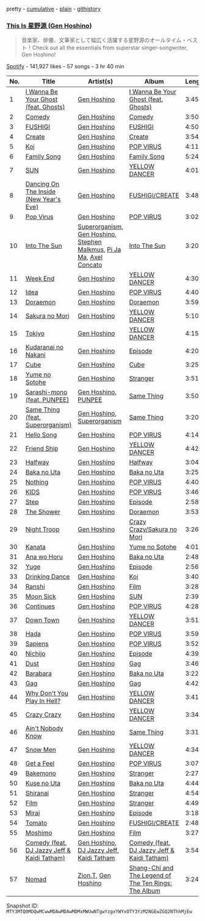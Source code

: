 pretty - [cumulative](/playlists/cumulative/37i9dQZF1DX1WBmdWaXNNZ.md) - [plain](/playlists/plain/37i9dQZF1DX1WBmdWaXNNZ) - [githistory](https://github.githistory.xyz/mackorone/spotify-playlist-archive/blob/main/playlists/plain/37i9dQZF1DX1WBmdWaXNNZ)

### [This Is 星野源 \(Gen Hoshino\)](https://open.spotify.com/playlist/37i9dQZF1DX1WBmdWaXNNZ)

> 音楽家、俳優、文筆家として幅広く活躍する星野源のオールタイム・ベスト！Check out all the essentials from superstar singer\-songwriter, Gen Hoshino!

[Spotify](https://open.spotify.com/user/spotify) - 141,927 likes - 57 songs - 3 hr 40 min

| No. | Title | Artist(s) | Album | Length |
|---|---|---|---|---|
| 1 | [I Wanna Be Your Ghost \(feat\. Ghosts\)](https://open.spotify.com/track/12qmPGMrOCogibc7qyxT9s) | [Gen Hoshino](https://open.spotify.com/artist/1S2S00lgLYLGHWA44qGEUs) | [I Wanna Be Your Ghost \(feat\. Ghosts\)](https://open.spotify.com/album/3yMv72mFXC359orTQ2mZHe) | 3:45 |
| 2 | [Comedy](https://open.spotify.com/track/5SuOikwiRyPMVoIQDJUgSV) | [Gen Hoshino](https://open.spotify.com/artist/1S2S00lgLYLGHWA44qGEUs) | [Comedy](https://open.spotify.com/album/41ERrwfzos93Xlf6hFBiDn) | 3:50 |
| 3 | [FUSHIGI](https://open.spotify.com/track/3dPpQeLTWjCjEbSevDMQfW) | [Gen Hoshino](https://open.spotify.com/artist/1S2S00lgLYLGHWA44qGEUs) | [FUSHIGI](https://open.spotify.com/album/0DgaDZNp5WTWVpCS8jYI5M) | 4:50 |
| 4 | [Create](https://open.spotify.com/track/5FqE1Cd1rt7ijK76BlFx87) | [Gen Hoshino](https://open.spotify.com/artist/1S2S00lgLYLGHWA44qGEUs) | [Create](https://open.spotify.com/album/7yYs9yoqpDz0nkeNdzYpvR) | 3:54 |
| 5 | [Koi](https://open.spotify.com/track/4nmjL1mUKOAfAbo9QG9tSE) | [Gen Hoshino](https://open.spotify.com/artist/1S2S00lgLYLGHWA44qGEUs) | [POP VIRUS](https://open.spotify.com/album/7oFLY1YL5bBI32UHsmQO6q) | 4:11 |
| 6 | [Family Song](https://open.spotify.com/track/3Ms2WsIGHExju0gpucrWxv) | [Gen Hoshino](https://open.spotify.com/artist/1S2S00lgLYLGHWA44qGEUs) | [Family Song](https://open.spotify.com/album/1oJznhV4m2H2PeeNkCnKbR) | 5:24 |
| 7 | [SUN](https://open.spotify.com/track/7rIBp3U5Igzn44l7Z7mOtE) | [Gen Hoshino](https://open.spotify.com/artist/1S2S00lgLYLGHWA44qGEUs) | [YELLOW DANCER](https://open.spotify.com/album/1vtIqjn25qHypqyoI21q8d) | 4:01 |
| 8 | [Dancing On The Inside \(New Year's Eve\)](https://open.spotify.com/track/4yZhE66HniB1CMpEQMaTAx) | [Gen Hoshino](https://open.spotify.com/artist/1S2S00lgLYLGHWA44qGEUs) | [FUSHIGI/CREATE](https://open.spotify.com/album/1tUDKOZlY1s83HQ2D2AZxj) | 3:48 |
| 9 | [Pop Virus](https://open.spotify.com/track/6hDBkm6B8HF9B4oATW28YN) | [Gen Hoshino](https://open.spotify.com/artist/1S2S00lgLYLGHWA44qGEUs) | [POP VIRUS](https://open.spotify.com/album/7oFLY1YL5bBI32UHsmQO6q) | 3:02 |
| 10 | [Into The Sun](https://open.spotify.com/track/6Aw4apZtDh41tu3F0obxDt) | [Superorganism](https://open.spotify.com/artist/0Wkm45quqfx3NepJpXDvwE), [Gen Hoshino](https://open.spotify.com/artist/1S2S00lgLYLGHWA44qGEUs), [Stephen Malkmus](https://open.spotify.com/artist/0WISkx0PwT6lYWdPqKUJY8), [Pi Ja Ma](https://open.spotify.com/artist/4Rvd84k54Bx41YK2kH3GoA), [Axel Concato](https://open.spotify.com/artist/1vmJHFbi8KRWgmOmOU0M5V) | [Into The Sun](https://open.spotify.com/album/2rOnO3lQDhLV6EHoARg3xz) | 3:20 |
| 11 | [Week End](https://open.spotify.com/track/5eZdmSbdCtO344dC0A3CB2) | [Gen Hoshino](https://open.spotify.com/artist/1S2S00lgLYLGHWA44qGEUs) | [YELLOW DANCER](https://open.spotify.com/album/1vtIqjn25qHypqyoI21q8d) | 4:30 |
| 12 | [Idea](https://open.spotify.com/track/30QnX1bcrFYqWQNKfWclr8) | [Gen Hoshino](https://open.spotify.com/artist/1S2S00lgLYLGHWA44qGEUs) | [POP VIRUS](https://open.spotify.com/album/7oFLY1YL5bBI32UHsmQO6q) | 4:40 |
| 13 | [Doraemon](https://open.spotify.com/track/2pcuXnZhTirLXsfXGVFTv2) | [Gen Hoshino](https://open.spotify.com/artist/1S2S00lgLYLGHWA44qGEUs) | [Doraemon](https://open.spotify.com/album/5VGCJPjawUCJhP4PG2IKtp) | 3:59 |
| 14 | [Sakura no Mori](https://open.spotify.com/track/7eEvKU1yG1JaaBEjyV7ySN) | [Gen Hoshino](https://open.spotify.com/artist/1S2S00lgLYLGHWA44qGEUs) | [YELLOW DANCER](https://open.spotify.com/album/1vtIqjn25qHypqyoI21q8d) | 5:10 |
| 15 | [Tokiyo](https://open.spotify.com/track/588HgBgBK9Z2z3MMkGu7YN) | [Gen Hoshino](https://open.spotify.com/artist/1S2S00lgLYLGHWA44qGEUs) | [YELLOW DANCER](https://open.spotify.com/album/1vtIqjn25qHypqyoI21q8d) | 4:15 |
| 16 | [Kudaranai no Nakani](https://open.spotify.com/track/3PhezG0b5NSLgvAcxdQ13G) | [Gen Hoshino](https://open.spotify.com/artist/1S2S00lgLYLGHWA44qGEUs) | [Episode](https://open.spotify.com/album/6gPzhi9DkK9XXbH9PZuDR8) | 4:20 |
| 17 | [Cube](https://open.spotify.com/track/0KS2Tet5hEKRYrsLJkVILV) | [Gen Hoshino](https://open.spotify.com/artist/1S2S00lgLYLGHWA44qGEUs) | [Cube](https://open.spotify.com/album/5PEW5e7jELgzt5QH0dHHpx) | 3:25 |
| 18 | [Yume no Sotohe](https://open.spotify.com/track/5gco2ws1tdB6Md3vFqbwf4) | [Gen Hoshino](https://open.spotify.com/artist/1S2S00lgLYLGHWA44qGEUs) | [Stranger](https://open.spotify.com/album/7GJtALMajef2QQw7cyzXyx) | 3:51 |
| 19 | [Sarashi\-mono \(feat\. PUNPEE\)](https://open.spotify.com/track/1HU8n15qhw1py9JjLoHCaE) | [Gen Hoshino](https://open.spotify.com/artist/1S2S00lgLYLGHWA44qGEUs), [PUNPEE](https://open.spotify.com/artist/0mP8A1qIoufScrsxq18Cw6) | [Same Thing](https://open.spotify.com/album/2ejyLOljyWuPWtSCHaxIue) | 3:50 |
| 20 | [Same Thing \(feat\. Superorganism\)](https://open.spotify.com/track/3deGeTEWAMMPDMzKUFP39q) | [Gen Hoshino](https://open.spotify.com/artist/1S2S00lgLYLGHWA44qGEUs), [Superorganism](https://open.spotify.com/artist/0Wkm45quqfx3NepJpXDvwE) | [Same Thing](https://open.spotify.com/album/2ejyLOljyWuPWtSCHaxIue) | 3:20 |
| 21 | [Hello Song](https://open.spotify.com/track/4xT0IadOt3fBGIFKQPGUdt) | [Gen Hoshino](https://open.spotify.com/artist/1S2S00lgLYLGHWA44qGEUs) | [POP VIRUS](https://open.spotify.com/album/7oFLY1YL5bBI32UHsmQO6q) | 4:14 |
| 22 | [Friend Ship](https://open.spotify.com/track/3hKwzU4pRQwDr5YJODcuRf) | [Gen Hoshino](https://open.spotify.com/artist/1S2S00lgLYLGHWA44qGEUs) | [YELLOW DANCER](https://open.spotify.com/album/1vtIqjn25qHypqyoI21q8d) | 4:42 |
| 23 | [Halfway](https://open.spotify.com/track/5me2njhsNOrvMV2XjVwuXq) | [Gen Hoshino](https://open.spotify.com/artist/1S2S00lgLYLGHWA44qGEUs) | [Halfway](https://open.spotify.com/album/5GURKS7rYpa92t9iXp5hBV) | 3:04 |
| 24 | [Baka no Uta](https://open.spotify.com/track/39CcJng5G8RGnOiQuM5jMg) | [Gen Hoshino](https://open.spotify.com/artist/1S2S00lgLYLGHWA44qGEUs) | [Baka no Uta](https://open.spotify.com/album/2tr63kOkJSfR8PRiIqWkXz) | 3:25 |
| 25 | [Nothing](https://open.spotify.com/track/3Ar74ZAYT9fRzGqsGnE7Kc) | [Gen Hoshino](https://open.spotify.com/artist/1S2S00lgLYLGHWA44qGEUs) | [POP VIRUS](https://open.spotify.com/album/7oFLY1YL5bBI32UHsmQO6q) | 4:40 |
| 26 | [KIDS](https://open.spotify.com/track/4u4gECARUB57ebfqmbKB2W) | [Gen Hoshino](https://open.spotify.com/artist/1S2S00lgLYLGHWA44qGEUs) | [POP VIRUS](https://open.spotify.com/album/7oFLY1YL5bBI32UHsmQO6q) | 3:46 |
| 27 | [Step](https://open.spotify.com/track/7ADRzLxJt9IS8xsEmF2hNU) | [Gen Hoshino](https://open.spotify.com/artist/1S2S00lgLYLGHWA44qGEUs) | [Episode](https://open.spotify.com/album/6gPzhi9DkK9XXbH9PZuDR8) | 2:58 |
| 28 | [The Shower](https://open.spotify.com/track/6J2MV2X7j6wNMzWV9lBh4B) | [Gen Hoshino](https://open.spotify.com/artist/1S2S00lgLYLGHWA44qGEUs) | [Doraemon](https://open.spotify.com/album/5VGCJPjawUCJhP4PG2IKtp) | 3:53 |
| 29 | [Night Troop](https://open.spotify.com/track/7yZHpV8preP7YIjqlY1K6v) | [Gen Hoshino](https://open.spotify.com/artist/1S2S00lgLYLGHWA44qGEUs) | [Crazy Crazy/Sakura no Mori](https://open.spotify.com/album/1a7bYgO5K7wzEhZgGlnZ23) | 3:26 |
| 30 | [Kanata](https://open.spotify.com/track/0ZJxxXQxFW1IABDB1Iwjzp) | [Gen Hoshino](https://open.spotify.com/artist/1S2S00lgLYLGHWA44qGEUs) | [Yume no Sotohe](https://open.spotify.com/album/5YyPibZaKicJjbISgppRHK) | 4:01 |
| 31 | [Ana wo Horu](https://open.spotify.com/track/6BrsfCDjWJwkbhApfOHTYd) | [Gen Hoshino](https://open.spotify.com/artist/1S2S00lgLYLGHWA44qGEUs) | [Baka no Uta](https://open.spotify.com/album/2tr63kOkJSfR8PRiIqWkXz) | 2:48 |
| 32 | [Yuge](https://open.spotify.com/track/5D1d1YeP3q4TBj5k4c6Kxn) | [Gen Hoshino](https://open.spotify.com/artist/1S2S00lgLYLGHWA44qGEUs) | [Episode](https://open.spotify.com/album/6gPzhi9DkK9XXbH9PZuDR8) | 2:56 |
| 33 | [Drinking Dance](https://open.spotify.com/track/2kslhvz31NSZ6eKSiiNH5a) | [Gen Hoshino](https://open.spotify.com/artist/1S2S00lgLYLGHWA44qGEUs) | [Koi](https://open.spotify.com/album/0dQHVhTZlbT2S7vq6pM0t7) | 3:40 |
| 34 | [Ranshi](https://open.spotify.com/track/2Tg1VOIfnI1w6GZDf7owty) | [Gen Hoshino](https://open.spotify.com/artist/1S2S00lgLYLGHWA44qGEUs) | [Film](https://open.spotify.com/album/20B8tfOi3zX4Fi1Qm3f5CY) | 3:28 |
| 35 | [Moon Sick](https://open.spotify.com/track/4FLycfLPnJSx6lCJg3PbnD) | [Gen Hoshino](https://open.spotify.com/artist/1S2S00lgLYLGHWA44qGEUs) | [SUN](https://open.spotify.com/album/5729BXTN8NmCuCkjQTlSL6) | 2:39 |
| 36 | [Continues](https://open.spotify.com/track/67Sio6JxPyqHG62lnJrWL8) | [Gen Hoshino](https://open.spotify.com/artist/1S2S00lgLYLGHWA44qGEUs) | [POP VIRUS](https://open.spotify.com/album/7oFLY1YL5bBI32UHsmQO6q) | 4:28 |
| 37 | [Down Town](https://open.spotify.com/track/7aGylKLUnZ5QHngdviZSsb) | [Gen Hoshino](https://open.spotify.com/artist/1S2S00lgLYLGHWA44qGEUs) | [YELLOW DANCER](https://open.spotify.com/album/1vtIqjn25qHypqyoI21q8d) | 3:51 |
| 38 | [Hada](https://open.spotify.com/track/1FbnblJUrxTv7uGSilSu54) | [Gen Hoshino](https://open.spotify.com/artist/1S2S00lgLYLGHWA44qGEUs) | [POP VIRUS](https://open.spotify.com/album/7oFLY1YL5bBI32UHsmQO6q) | 3:59 |
| 39 | [Sapiens](https://open.spotify.com/track/2YXAvGaZ0NidrX5keTA4dM) | [Gen Hoshino](https://open.spotify.com/artist/1S2S00lgLYLGHWA44qGEUs) | [POP VIRUS](https://open.spotify.com/album/7oFLY1YL5bBI32UHsmQO6q) | 3:52 |
| 40 | [Nichijo](https://open.spotify.com/track/19wvuvxAeBAEHGxt9KIG5e) | [Gen Hoshino](https://open.spotify.com/artist/1S2S00lgLYLGHWA44qGEUs) | [Episode](https://open.spotify.com/album/6gPzhi9DkK9XXbH9PZuDR8) | 4:39 |
| 41 | [Dust](https://open.spotify.com/track/08r2AeGoMNJKd21IVl5N1V) | [Gen Hoshino](https://open.spotify.com/artist/1S2S00lgLYLGHWA44qGEUs) | [Gag](https://open.spotify.com/album/6A3T1oQsAklCecRLwiKPps) | 3:46 |
| 42 | [Barabara](https://open.spotify.com/track/0WZsiLJt3fahbqEA04j2Qv) | [Gen Hoshino](https://open.spotify.com/artist/1S2S00lgLYLGHWA44qGEUs) | [Baka no Uta](https://open.spotify.com/album/2tr63kOkJSfR8PRiIqWkXz) | 3:22 |
| 43 | [Gag](https://open.spotify.com/track/1qr5ewvJ25GNZ84K5R94z8) | [Gen Hoshino](https://open.spotify.com/artist/1S2S00lgLYLGHWA44qGEUs) | [Gag](https://open.spotify.com/album/6A3T1oQsAklCecRLwiKPps) | 4:42 |
| 44 | [Why Don't You Play In Hell?](https://open.spotify.com/track/4cjKCc5EiJbRanDMw81SUG) | [Gen Hoshino](https://open.spotify.com/artist/1S2S00lgLYLGHWA44qGEUs) | [YELLOW DANCER](https://open.spotify.com/album/1vtIqjn25qHypqyoI21q8d) | 3:41 |
| 45 | [Crazy Crazy](https://open.spotify.com/track/5UPRrapEmPhJUhmuUa7qqD) | [Gen Hoshino](https://open.spotify.com/artist/1S2S00lgLYLGHWA44qGEUs) | [YELLOW DANCER](https://open.spotify.com/album/1vtIqjn25qHypqyoI21q8d) | 3:34 |
| 46 | [Ain't Nobody Know](https://open.spotify.com/track/1RsW5svUAwAPNdmFmcNKaa) | [Gen Hoshino](https://open.spotify.com/artist/1S2S00lgLYLGHWA44qGEUs) | [Same Thing](https://open.spotify.com/album/2ejyLOljyWuPWtSCHaxIue) | 3:31 |
| 47 | [Snow Men](https://open.spotify.com/track/5XuHnDWqL3KxOGvcbAbwNJ) | [Gen Hoshino](https://open.spotify.com/artist/1S2S00lgLYLGHWA44qGEUs) | [YELLOW DANCER](https://open.spotify.com/album/1vtIqjn25qHypqyoI21q8d) | 4:34 |
| 48 | [Get a Feel](https://open.spotify.com/track/0EDr2psGs1hBVSKHOS5lOY) | [Gen Hoshino](https://open.spotify.com/artist/1S2S00lgLYLGHWA44qGEUs) | [POP VIRUS](https://open.spotify.com/album/7oFLY1YL5bBI32UHsmQO6q) | 3:07 |
| 49 | [Bakemono](https://open.spotify.com/track/1dHbm7QRN71DiFqwRAL963) | [Gen Hoshino](https://open.spotify.com/artist/1S2S00lgLYLGHWA44qGEUs) | [Stranger](https://open.spotify.com/album/7GJtALMajef2QQw7cyzXyx) | 2:27 |
| 50 | [Kuse no Uta](https://open.spotify.com/track/2hNwpwWM7x1TfNgrbumlEF) | [Gen Hoshino](https://open.spotify.com/artist/1S2S00lgLYLGHWA44qGEUs) | [Baka no Uta](https://open.spotify.com/album/2tr63kOkJSfR8PRiIqWkXz) | 4:44 |
| 51 | [Shiranai](https://open.spotify.com/track/4thliUqGlsr5HrgNaHnKB5) | [Gen Hoshino](https://open.spotify.com/artist/1S2S00lgLYLGHWA44qGEUs) | [Stranger](https://open.spotify.com/album/7GJtALMajef2QQw7cyzXyx) | 4:54 |
| 52 | [Film](https://open.spotify.com/track/4heHCAVdN0df6wrtN6moAI) | [Gen Hoshino](https://open.spotify.com/artist/1S2S00lgLYLGHWA44qGEUs) | [Stranger](https://open.spotify.com/album/7GJtALMajef2QQw7cyzXyx) | 4:49 |
| 53 | [Mirai](https://open.spotify.com/track/1seHFXkqjgRsahTag8RbCU) | [Gen Hoshino](https://open.spotify.com/artist/1S2S00lgLYLGHWA44qGEUs) | [Episode](https://open.spotify.com/album/6gPzhi9DkK9XXbH9PZuDR8) | 3:18 |
| 54 | [Tomato](https://open.spotify.com/track/23Vc7bWEZKZaTpb7gyxOhL) | [Gen Hoshino](https://open.spotify.com/artist/1S2S00lgLYLGHWA44qGEUs) | [FUSHIGI/CREATE](https://open.spotify.com/album/1tUDKOZlY1s83HQ2D2AZxj) | 2:48 |
| 55 | [Moshimo](https://open.spotify.com/track/0hFTQDCIK3CVSivCzBuM8v) | [Gen Hoshino](https://open.spotify.com/artist/1S2S00lgLYLGHWA44qGEUs) | [Film](https://open.spotify.com/album/20B8tfOi3zX4Fi1Qm3f5CY) | 3:27 |
| 56 | [Comedy \(feat\. DJ Jazzy Jeff & Kaidi Tatham\)](https://open.spotify.com/track/55ACw2lzo3PvmuzRmoYVVQ) | [Gen Hoshino](https://open.spotify.com/artist/1S2S00lgLYLGHWA44qGEUs), [DJ Jazzy Jeff](https://open.spotify.com/artist/3nmiIgeri4vEY7y0VpbsCn), [Kaidi Tatham](https://open.spotify.com/artist/1x2aM48UiN5WoQL6ISEPvz) | [Comedy \(feat\. DJ Jazzy Jeff & Kaidi Tatham\)](https://open.spotify.com/album/39Iq6BG49jqLDli2On1ttE) | 3:54 |
| 57 | [Nomad](https://open.spotify.com/track/753sRMieYWBC6HGodwtkjI) | [Zion.T](https://open.spotify.com/artist/5HenzRvMtSrgtvU16XAoby), [Gen Hoshino](https://open.spotify.com/artist/1S2S00lgLYLGHWA44qGEUs) | [Shang\-Chi and The Legend of The Ten Rings: The Album](https://open.spotify.com/album/2kAqjStKcwlDD59H0llhGC) | 3:24 |

Snapshot ID: `MTY3MTQ0MDQwMCwwMDAwMDAwMDMxMWUwNTgwYzgxYWYxOTY3YzM2NGEwZGQ2NThhMjEw`
